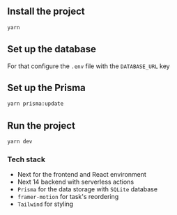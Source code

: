 ## Install the project

```bash
yarn
```

## Set up the database

For that configure the `.env` file with the `DATABASE_URL` key

## Set up the Prisma

```bash
yarn prisma:update
```

## Run the project

```bash
yarn dev
```

### Tech stack

- Next for the frontend and React environment
- Next 14 backend with serverless actions
- `Prisma` for the data storage with `SQLite` database
- `framer-motion` for task's reordering
- `Tailwind` for styling
